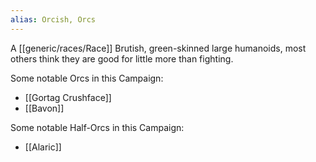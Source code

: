 ```yaml
---
alias: Orcish, Orcs
---
```

A [[generic/races/Race]] Brutish, green-skinned large humanoids, most others think they are good for little more than fighting.

Some notable Orcs in this Campaign:
* [[Gortag Crushface]]
* [[Bavon]]

Some notable Half-Orcs in this Campaign:
* [[Alaric]]